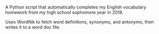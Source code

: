 A Python script that automatically completes my English vocabulary homework from my high school sophomore year in 2018.

Uses WordNik to fetch word definitions, synonyms, and antonyms, then writes it to a word doc file.
